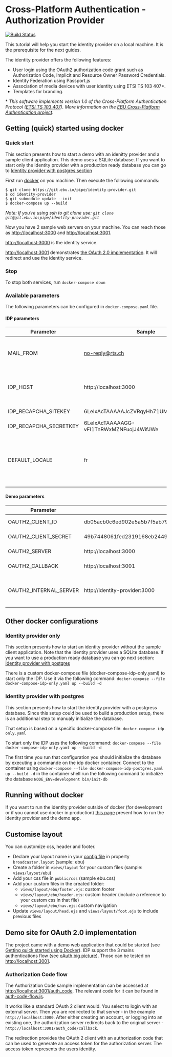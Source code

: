 # Cross-Platform Authentication - Authorization Provider

[![Build Status](https://travis-ci.org/ebu/cpa-auth-provider.svg?branch=develop)](https://travis-ci.org/ebu/cpa-auth-provider)

This tutorial will help you start the identity provider on a local machine. It is the prerequisite for the next guides.

The identity provider offers the following features:

- User login using the OAuth2 authorization code grant such as Authorization Code, Implicit and Resource Owner Password Credentials.
- Identity Federation using Passport.js
- Association of media devices with user identity using ETSI TS 103 407\*.
- Templates for branding.


\* *This software implements version 1.0 of the Cross-Platform Authentication Protocol ([ETSI TS 103 407](https://portal.etsi.org/webapp/WorkProgram/Report_WorkItem.asp?WKI_ID=47970)). More information on the [EBU Cross-Platform Authentication project](http://tech.ebu.ch/cpa).*

## Getting (quick) started using docker

### Quick start

This section presents how to start a demo with an idenitty provider and a sample client application.
This demo uses a SQLite database. If you want to start only the Identity provider with a production ready database you can go to [Identity provider with postgres section](#identity-provider-with-postgres) 

First run [docker](https://www.docker.com/) on you machine.
Then execute the following commands:

```
$ git clone https://git.ebu.io/pipe/identity-provider.git
$ cd identity-provider
$ git submodule update --init
$ docker-compose up --build
```
*Note: If you're using ssh to git clone use: `git clone git@git.ebu.io:pipe/identity-provider.git`*


Now you have 2 sample web servers on your machine.
You can reach those as [http://localhost:3000](http://localhost:3000) and [http://localhost:3001](http://localhost:3001).

[http://localhost:3000](http://localhost:3000) is the identity service.

[http://localhost:3001](http://localhost:3001) demonstrates [the OAuth 2.0 implementation](#demo-site-for-oauth-20-implementation). It will redirect and use the identity service.

### Stop

To stop both services, run `docker-compose down`

### Available parameters

The following parameters can be configured in `docker-compose.yaml` file.

#### IDP parameters 

| Parameter 				| Sample 									 | Description 																	  |
| ------------------------- | ------------------------------------------ | ------------------------------------------------------------------------------ |
| MAIL_FROM			 		| no-reply@rts.ch    						 | The origin for email that'd be send by the plateform 						  |
| IDP_HOST 					| http://localhost:3000 				     | The IDP server url. Might be used in email. 								      |
| IDP_RECAPCHA_SITEKEY 		| 6LeIxAcTAAAAAJcZVRqyHh71UMIEGNQ_MXjiZKhI	 | ReCaptcha site key  														   	  |
| IDP_RECAPCHA_SECRETKEY 	| 6LeIxAcTAAAAAGG-vFI1TnRWxMZNFuojJ4WifJWe	 | ReCaptcha site secret 														  |
| DEFAULT_LOCALE 			| fr 										 | Default locale. Used if no local could be found in the browser or user setting |

#### Demo parameters 

| Parameter 				| Sample 													   | Description 									   	|
| ------------------------- | ------------------------------------------------------------ | -------------------------------------------------- |
| OAUTH2_CLIENT_ID 			| db05acb0c6ed902e5a5b7f5ab79e7144							   | oAuth client id 								   	|
| OAUTH2_CLIENT_SECRET 		| 49b7448061fed2319168eb2449ef3b58226a9c554b3ff0b138abe8ffad98 | oAuth client secret 							   	|
| OAUTH2_SERVER 			| http://localhost:3000										   | The IDP server url 								|
| OAUTH2_CALLBACK 			| http://localhost:3001										   | The demo server url 							 	|
| OAUTH2_INTERNAL_SERVER 	| http://identity-provider:3000								   | The internal IDP server (inside docker container ) |


## Other docker configurations

### Identity provider only

This section presents how to start an identity provider without the sample client application.
Note that the identity provider uses a SQLite database. If you want to use a production ready database you can go next section: [Identity provider with postgres](#identity-provider-with-postgres)

There is a custom docker-compose file (docker-compose-idp-only.yaml) to start only the IDP. Use it via the following command: `docker-compose --file docker-compose-idp-only.yaml up --build -d`

### Identity provider with postgres

This section presents how to start the identity provider with a postgress database.
Since this setup could be used to build a production setup, there is an additionnal step to manualy initialize the database.

That setup is based on a specific docker-compose file: `docker-compose-idp-only.yaml`

To start only the IDP uses the following command: `docker-compose --file docker-compose-idp-only.yaml up --build -d`

The first time you run that configuration you should initialize the database by executing a commande on the idp docker container.
Connect to the container using `docker-compose --file docker-compose-idp-postgres.yaml up --build -d` in the container shell run the following command to initialize the database `NODE_ENV=development bin/init-db`

## Running without docker

If you want to run the identity provider outside of docker (for development or if you cannot use docker in production) [this page](no-docker.md) present how to run the identity provider and the demo app.

## Customise layout

You can customize css, header and footer.

- Declare your layout name in your [config file](#configuration) in property `broadcaster.layout` (sample: ebu)
- Create a folder in `views/layout` for your custom files (sample: `views/layout/ebu`)
- Add your css file in `public/css` (sample ebu.css)
- Add your custom files in the created folder: 
	- `views/layout/ebu/footer.ejs`: custom footer
	- `views/layout/ebu/header.ejs`: custom header (include a reference to your custom css in that file)
	- `views/layout/ebu/nav.ejs`: custom navigation
- Update `views/layout/head.ejs` and `views/layout/foot.ejs` to include previous files


## Demo site for OAuth 2.0 implementation

The project came with a demo web application that could be started (see [Getting quick started using Docker](#getting-quick-started-using-docker)).
IDP support the 3 mains authentications flow (see [oAuth big picture](./oAuthBigPicture.md)). Those can be tested on [http://localhost:3001](http://localhost:3001).

### Authorization Code flow
The Authorization Code sample implementation can be accessed at
[http://localhost:3001/auth_code](http://localhost:3001/auth_code).
The relevant code for it can be found in
[auth-code-flow.js](oauth2-client/routes/auth-code-flow.js).

It works like a standard OAuth 2 client would. You select to login
with an external server. Then you are redirected to that server -
in the example `http://localhost:3000`.
After either creating an account, or logging into an existing one,
the authorization server redirects back to the original server -
`http://localhost:3001/auth_code/callback`.

The redirection provides the OAuth 2 client with an authorization
code that can be used to generate an access token for the
authorization server. The access token represents the users
identity. 
